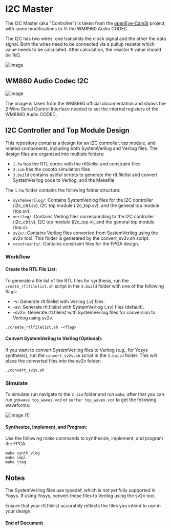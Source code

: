 # I2C Master

The I2C Master (aka "Controller") is taken from the [openEye-CamSI](https://github.com/chili-chips-ba/openeye-CamSI) project, with some modifications to fit the WM8960 Audio CODEC.

The I2C has two wires, one transmits the clock signal and the other the data signal. Both the wires need to be connected via a pullup resistor which value needs to be calculated. After calculation, the resistor `R` value should be 1kΩ.

![image](https://github.com/user-attachments/assets/43d528dd-e20f-4ad4-ae62-27448d62b9a0)


## WM860 Audio Codec I2C

![image](https://github.com/user-attachments/assets/387093c5-4f7c-4f13-b4ed-931a01ec0e1e)

The image is taken from the WM8960 official documentation and shows the 2-Wire Serial Control Interface needed to set the internal registers of the WM8960 Audio CODEC.


## I2C Controller and Top Module Design
This repository contains a design for an I2C controller, top module, and related components, including both SystemVerilog and Verilog files. 
The design files are organized into multiple folders: 
* `1.hw` has the RTL codes with the rtlfilelist and constraint files
* `2.sim` has the cocotb simulation files
* `3.build` contains useful scripts to generate the rtl.filelist and convert SystemVerilog code to Verilog, and the Makefile

The `1.hw` folder contains the following folder structure:
* `systemverilog/`: Contains SystemVerilog files for the I2C controller (i2c_ctrl.sv), I2C top module (i2c_top.sv), and the general top module (top.sv).
* `verilog/`: Contains Verilog files corresponding to the I2C controller (i2c_ctrl.v), I2C top module (i2c_top.v), and the general top module (top.v).
* `sv2v/`: Contains Verilog files converted from SystemVerilog using the sv2v tool. This folder is generated by the convert_sv2v.sh script.
* `constraints/`: Contains constraint files for the FPGA design.

### Workflow

#### Create the RTL File List:
To generate a file list of the RTL files for synthesis, run the `create_rtlfilelist.sh` script in the `3.build` folder with one of the following flags:
* -v: Generate rtl.filelist with Verilog (.v) files.
* -sv: Generate rtl.filelist with SystemVerilog (.sv) files (default).
* -sv2v: Generate rtl.filelist with SystemVerilog files for conversion to Verilog using sv2v.
```
./create_rtlfilelist.sh -<flag>
```
#### Convert SystemVerilog to Verilog (Optional):

If you want to convert SystemVerilog files to Verilog (e.g., for Yosys synthesis), run the `convert_sv2v.sh` script in the `3.build` folder. This will place the converted files into the sv2v folder:
```
./convert_sv2v.sh
```
### Simulate
To simulate run navigate to the `2.sim` folder and run `make`, after that you can run `gtkwave top_waves.vcd` or `surfer top_waves.vcd` to get the following waveforms:

![image (1)](https://github.com/user-attachments/assets/5c392aa2-a1e8-4c3b-b6af-163694ca50c3)

#### Synthesize, Implement, and Program:

Use the following make commands to synthesize, implement, and program the FPGA:
```
make synth_vlog
make impl
make jtag
```

## Notes

The SystemVerilog files use typedef, which is not yet fully supported in Yosys. If using Yosys, convert these files to Verilog using the sv2v tool.

Ensure that your rtl.filelist accurately reflects the files you intend to use in your design.

#### End of Document
